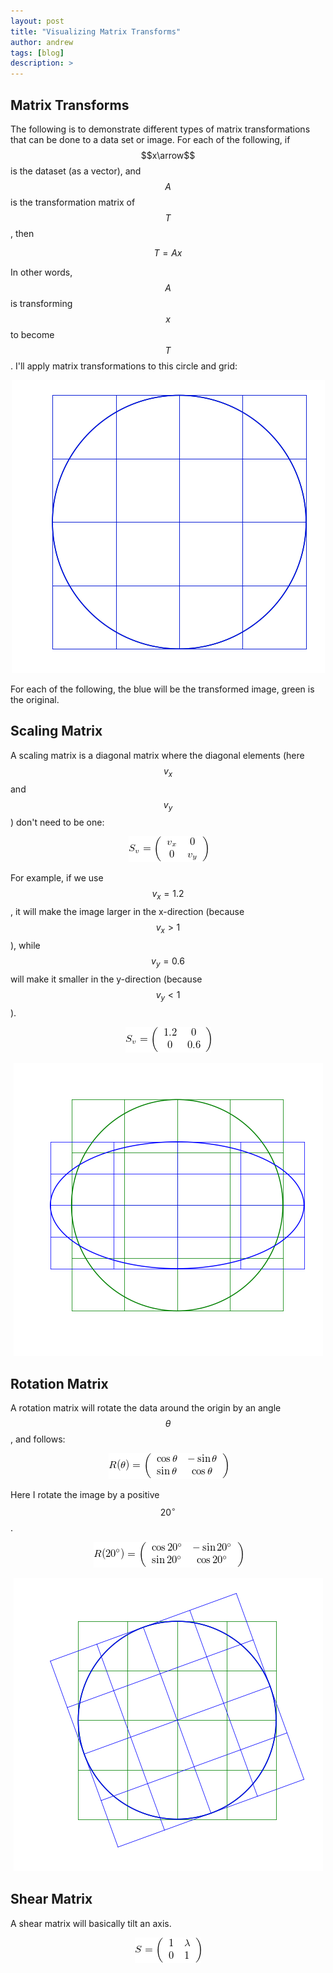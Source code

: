 ```yaml
---
layout: post
title: "Visualizing Matrix Transforms"
author: andrew
tags: [blog]
description: >
---
```



## Matrix Transforms

The following is to demonstrate different types of matrix transformations that can be done to a data set or image.  For each of the following, if $$x\arrow$$ is the dataset (as a vector), and $$A$$ is the transformation matrix of $$T$$, then

$$
T = Ax
$$

In other words, $$A$$ is transforming $$x$$ to become $$T$$.  I'll apply matrix transformations to this circle and grid:

<p align="center">
<img src="/public/img/visualizing_matrix_transforms/original.png?raw=true" alt="Field" style="width:200"/>
</p>

For each of the following, the blue will be the transformed image, green is the original.

## Scaling Matrix

A scaling matrix is a diagonal matrix where the diagonal elements (here $$v_x$$ and $$v_y$$) don't need to be one:

<p align="center">
<img src="/public/img/visualizing_matrix_transforms/scale_matrix.png?raw=true" alt="Field"/>
</p>

For example, if we use $$v_x=1.2$$, it will make the image larger in the x-direction (because $$v_x>1$$), while $$v_y=0.6$$ will make it smaller in the y-direction (because $$v_y<1$$).

<p align="center">
<img src="/public/img/visualizing_matrix_transforms/scale_ex.png?raw=true" alt="Field"/>
</p>

<p align="center">
<img src="/public/img/visualizing_matrix_transforms/scale.png?raw=true" alt="Field"/>
</p>


## Rotation Matrix

A rotation matrix will rotate the data around the origin by an angle $$\theta$$, and follows:

<p align="center">
<img src="/public/img/visualizing_matrix_transforms/rotation_matrix.png?raw=true" alt="Field"/>
</p>

Here I rotate the image by a positive $$20^{\circ}$$.

<p align="center">
<img src="/public/img/visualizing_matrix_transforms/rotation_ex.png?raw=true" alt="Field"/>
</p>

<p align="center">
<img src="/public/img/visualizing_matrix_transforms/rotate.png?raw=true" alt="Field"/>
</p>


## Shear Matrix

A shear matrix will basically tilt an axis.

<p align="center">
<img src="/public/img/visualizing_matrix_transforms/shear_matrix.png?raw=true" alt="Field"/>
</p>




